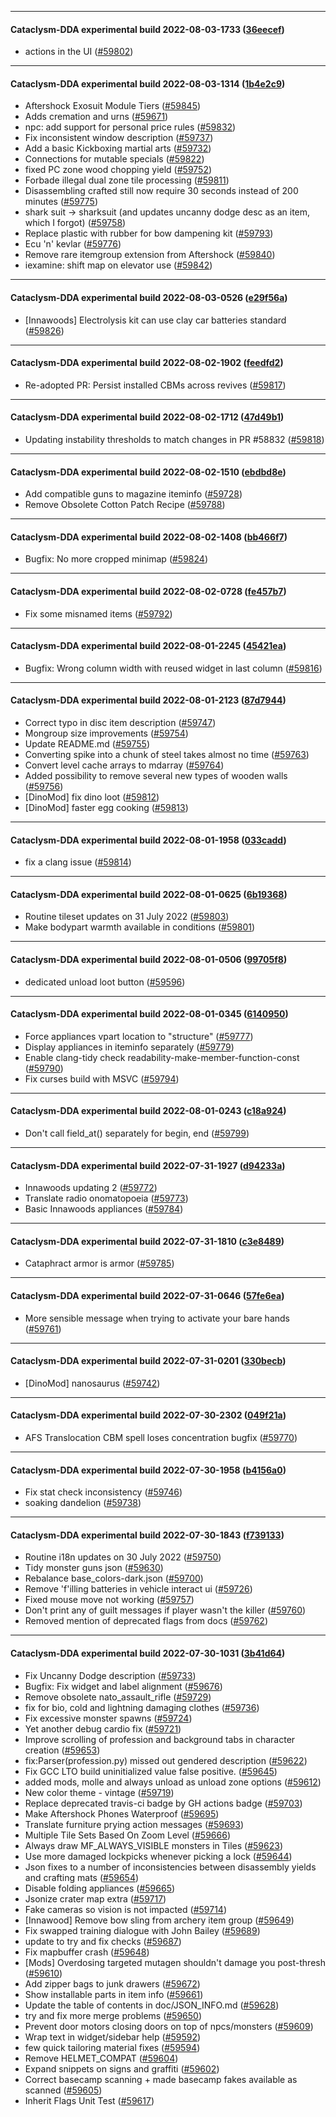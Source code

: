 
---

#### Cataclysm-DDA experimental build 2022-08-03-1733 ([36eecef](https://github.com/CleverRaven/Cataclysm-DDA/releases/tag/cdda-experimental-2022-08-03-1733))

* actions in the UI ([#59802](https://github.com/CleverRaven/Cataclysm-DDA/pull/59802))

---

#### Cataclysm-DDA experimental build 2022-08-03-1314 ([1b4e2c9](https://github.com/CleverRaven/Cataclysm-DDA/releases/tag/cdda-experimental-2022-08-03-1314))

* Aftershock Exosuit Module Tiers ([#59845](https://github.com/CleverRaven/Cataclysm-DDA/pull/59845))
* Adds cremation and urns ([#59671](https://github.com/CleverRaven/Cataclysm-DDA/pull/59671))
* npc: add support for personal price rules ([#59832](https://github.com/CleverRaven/Cataclysm-DDA/pull/59832))
* Fix inconsistent window description ([#59737](https://github.com/CleverRaven/Cataclysm-DDA/pull/59737))
* Add a basic Kickboxing martial arts ([#59732](https://github.com/CleverRaven/Cataclysm-DDA/pull/59732))
* Connections for mutable specials ([#59822](https://github.com/CleverRaven/Cataclysm-DDA/pull/59822))
* fixed PC zone wood chopping yield ([#59752](https://github.com/CleverRaven/Cataclysm-DDA/pull/59752))
* Forbade illegal dual zone tile processing ([#59811](https://github.com/CleverRaven/Cataclysm-DDA/pull/59811))
* Disassembling crafted still now require 30 seconds instead of 200 minutes ([#59775](https://github.com/CleverRaven/Cataclysm-DDA/pull/59775))
* shark suit -> sharksuit (and updates uncanny dodge desc as an item, which I forgot) ([#59758](https://github.com/CleverRaven/Cataclysm-DDA/pull/59758))
* Replace plastic with rubber for bow dampening kit ([#59793](https://github.com/CleverRaven/Cataclysm-DDA/pull/59793))
* Ecu 'n' kevlar ([#59776](https://github.com/CleverRaven/Cataclysm-DDA/pull/59776))
* Remove rare itemgroup extension from Aftershock ([#59840](https://github.com/CleverRaven/Cataclysm-DDA/pull/59840))
* iexamine: shift map on elevator use ([#59842](https://github.com/CleverRaven/Cataclysm-DDA/pull/59842))

---

#### Cataclysm-DDA experimental build 2022-08-03-0526 ([e29f56a](https://github.com/CleverRaven/Cataclysm-DDA/releases/tag/cdda-experimental-2022-08-03-0526))

* [Innawoods] Electrolysis kit can use clay car batteries standard ([#59826](https://github.com/CleverRaven/Cataclysm-DDA/pull/59826))

---

#### Cataclysm-DDA experimental build 2022-08-02-1902 ([feedfd2](https://github.com/CleverRaven/Cataclysm-DDA/releases/tag/cdda-experimental-2022-08-02-1902))

* Re-adopted PR: Persist installed CBMs across revives ([#59817](https://github.com/CleverRaven/Cataclysm-DDA/pull/59817))

---

#### Cataclysm-DDA experimental build 2022-08-02-1712 ([47d49b1](https://github.com/CleverRaven/Cataclysm-DDA/releases/tag/cdda-experimental-2022-08-02-1712))

* Updating instability thresholds to match changes in PR #58832 ([#59818](https://github.com/CleverRaven/Cataclysm-DDA/pull/59818))

---

#### Cataclysm-DDA experimental build 2022-08-02-1510 ([ebdbd8e](https://github.com/CleverRaven/Cataclysm-DDA/releases/tag/cdda-experimental-2022-08-02-1510))

* Add compatible guns to magazine iteminfo ([#59728](https://github.com/CleverRaven/Cataclysm-DDA/pull/59728))
* Remove Obsolete Cotton Patch Recipe ([#59788](https://github.com/CleverRaven/Cataclysm-DDA/pull/59788))

---

#### Cataclysm-DDA experimental build 2022-08-02-1408 ([bb466f7](https://github.com/CleverRaven/Cataclysm-DDA/releases/tag/cdda-experimental-2022-08-02-1408))

* Bugfix: No more cropped minimap ([#59824](https://github.com/CleverRaven/Cataclysm-DDA/pull/59824))

---

#### Cataclysm-DDA experimental build 2022-08-02-0728 ([fe457b7](https://github.com/CleverRaven/Cataclysm-DDA/releases/tag/cdda-experimental-2022-08-02-0728))

* Fix some misnamed items ([#59792](https://github.com/CleverRaven/Cataclysm-DDA/pull/59792))

---

#### Cataclysm-DDA experimental build 2022-08-01-2245 ([45421ea](https://github.com/CleverRaven/Cataclysm-DDA/releases/tag/cdda-experimental-2022-08-01-2245))

* Bugfix: Wrong column width with reused widget in last column ([#59816](https://github.com/CleverRaven/Cataclysm-DDA/pull/59816))

---

#### Cataclysm-DDA experimental build 2022-08-01-2123 ([87d7944](https://github.com/CleverRaven/Cataclysm-DDA/releases/tag/cdda-experimental-2022-08-01-2123))

* Correct typo in disc item description ([#59747](https://github.com/CleverRaven/Cataclysm-DDA/pull/59747))
* Mongroup size improvements ([#59754](https://github.com/CleverRaven/Cataclysm-DDA/pull/59754))
* Update README.md ([#59755](https://github.com/CleverRaven/Cataclysm-DDA/pull/59755))
* Converting spike into a chunk of steel takes almost no time ([#59763](https://github.com/CleverRaven/Cataclysm-DDA/pull/59763))
* Convert level cache arrays to mdarray ([#59764](https://github.com/CleverRaven/Cataclysm-DDA/pull/59764))
* Added possibility to remove several new types of wooden walls ([#59756](https://github.com/CleverRaven/Cataclysm-DDA/pull/59756))
* [DinoMod] fix dino loot ([#59812](https://github.com/CleverRaven/Cataclysm-DDA/pull/59812))
* [DinoMod] faster egg cooking ([#59813](https://github.com/CleverRaven/Cataclysm-DDA/pull/59813))

---

#### Cataclysm-DDA experimental build 2022-08-01-1958 ([033cadd](https://github.com/CleverRaven/Cataclysm-DDA/releases/tag/cdda-experimental-2022-08-01-1958))

* fix a clang issue ([#59814](https://github.com/CleverRaven/Cataclysm-DDA/pull/59814))

---

#### Cataclysm-DDA experimental build 2022-08-01-0625 ([6b19368](https://github.com/CleverRaven/Cataclysm-DDA/releases/tag/cdda-experimental-2022-08-01-0625))

* Routine tileset updates on 31 July 2022 ([#59803](https://github.com/CleverRaven/Cataclysm-DDA/pull/59803))
* Make bodypart warmth available in conditions ([#59801](https://github.com/CleverRaven/Cataclysm-DDA/pull/59801))

---

#### Cataclysm-DDA experimental build 2022-08-01-0506 ([99705f8](https://github.com/CleverRaven/Cataclysm-DDA/releases/tag/cdda-experimental-2022-08-01-0506))

* dedicated unload loot button ([#59596](https://github.com/CleverRaven/Cataclysm-DDA/pull/59596))

---

#### Cataclysm-DDA experimental build 2022-08-01-0345 ([6140950](https://github.com/CleverRaven/Cataclysm-DDA/releases/tag/cdda-experimental-2022-08-01-0345))

* Force appliances vpart location to "structure" ([#59777](https://github.com/CleverRaven/Cataclysm-DDA/pull/59777))
* Display appliances in iteminfo separately ([#59779](https://github.com/CleverRaven/Cataclysm-DDA/pull/59779))
* Enable clang-tidy check readability-make-member-function-const ([#59790](https://github.com/CleverRaven/Cataclysm-DDA/pull/59790))
* Fix curses build with MSVC ([#59794](https://github.com/CleverRaven/Cataclysm-DDA/pull/59794))

---

#### Cataclysm-DDA experimental build 2022-08-01-0243 ([c18a924](https://github.com/CleverRaven/Cataclysm-DDA/releases/tag/cdda-experimental-2022-08-01-0243))

* Don't call field_at() separately for begin, end ([#59799](https://github.com/CleverRaven/Cataclysm-DDA/pull/59799))

---

#### Cataclysm-DDA experimental build 2022-07-31-1927 ([d94233a](https://github.com/CleverRaven/Cataclysm-DDA/releases/tag/cdda-experimental-2022-07-31-1927))

* Innawoods updating 2 ([#59772](https://github.com/CleverRaven/Cataclysm-DDA/pull/59772))
* Translate radio onomatopoeia ([#59773](https://github.com/CleverRaven/Cataclysm-DDA/pull/59773))
* Basic Innawoods appliances ([#59784](https://github.com/CleverRaven/Cataclysm-DDA/pull/59784))

---

#### Cataclysm-DDA experimental build 2022-07-31-1810 ([c3e8489](https://github.com/CleverRaven/Cataclysm-DDA/releases/tag/cdda-experimental-2022-07-31-1810))

* Cataphract armor is armor ([#59785](https://github.com/CleverRaven/Cataclysm-DDA/pull/59785))

---

#### Cataclysm-DDA experimental build 2022-07-31-0646 ([57fe6ea](https://github.com/CleverRaven/Cataclysm-DDA/releases/tag/cdda-experimental-2022-07-31-0646))

* More sensible message when trying to activate your bare hands ([#59761](https://github.com/CleverRaven/Cataclysm-DDA/pull/59761))

---

#### Cataclysm-DDA experimental build 2022-07-31-0201 ([330becb](https://github.com/CleverRaven/Cataclysm-DDA/releases/tag/cdda-experimental-2022-07-31-0201))

* [DinoMod] nanosaurus ([#59742](https://github.com/CleverRaven/Cataclysm-DDA/pull/59742))

---

#### Cataclysm-DDA experimental build 2022-07-30-2302 ([049f21a](https://github.com/CleverRaven/Cataclysm-DDA/releases/tag/cdda-experimental-2022-07-30-2302))

* AFS Translocation CBM spell loses concentration bugfix ([#59770](https://github.com/CleverRaven/Cataclysm-DDA/pull/59770))

---

#### Cataclysm-DDA experimental build 2022-07-30-1958 ([b4156a0](https://github.com/CleverRaven/Cataclysm-DDA/releases/tag/cdda-experimental-2022-07-30-1958))

* Fix stat check inconsistency ([#59746](https://github.com/CleverRaven/Cataclysm-DDA/pull/59746))
* soaking dandelion ([#59738](https://github.com/CleverRaven/Cataclysm-DDA/pull/59738))

---

#### Cataclysm-DDA experimental build 2022-07-30-1843 ([f739133](https://github.com/CleverRaven/Cataclysm-DDA/releases/tag/cdda-experimental-2022-07-30-1843))

* Routine i18n updates on 30 July 2022 ([#59750](https://github.com/CleverRaven/Cataclysm-DDA/pull/59750))
* Tidy monster guns json ([#59630](https://github.com/CleverRaven/Cataclysm-DDA/pull/59630))
* Rebalance base_colors-dark.json ([#59700](https://github.com/CleverRaven/Cataclysm-DDA/pull/59700))
* Remove 'f'illing batteries in vehicle interact ui ([#59726](https://github.com/CleverRaven/Cataclysm-DDA/pull/59726))
* Fixed mouse move not working ([#59757](https://github.com/CleverRaven/Cataclysm-DDA/pull/59757))
* Don't print any of guilt messages if player wasn't the killer ([#59760](https://github.com/CleverRaven/Cataclysm-DDA/pull/59760))
* Removed mention of deprecated flags from docs ([#59762](https://github.com/CleverRaven/Cataclysm-DDA/pull/59762))

---

#### Cataclysm-DDA experimental build 2022-07-30-1031 ([3b41d64](https://github.com/CleverRaven/Cataclysm-DDA/releases/tag/cdda-experimental-2022-07-30-1031))

* Fix Uncanny Dodge description ([#59733](https://github.com/CleverRaven/Cataclysm-DDA/pull/59733))
* Bugfix: Fix widget and label alignment ([#59676](https://github.com/CleverRaven/Cataclysm-DDA/pull/59676))
* Remove obsolete nato_assault_rifle ([#59729](https://github.com/CleverRaven/Cataclysm-DDA/pull/59729))
* fix for bio, cold and lightning damaging clothes ([#59736](https://github.com/CleverRaven/Cataclysm-DDA/pull/59736))
* Fix excessive monster spawns ([#59724](https://github.com/CleverRaven/Cataclysm-DDA/pull/59724))
* Yet another debug cardio fix ([#59721](https://github.com/CleverRaven/Cataclysm-DDA/pull/59721))
* Improve scrolling of profession and background tabs in character creation ([#59653](https://github.com/CleverRaven/Cataclysm-DDA/pull/59653))
* fix:Parser(profession.py) missed out gendered description ([#59622](https://github.com/CleverRaven/Cataclysm-DDA/pull/59622))
* Fix GCC LTO build uninitialized value false positive. ([#59645](https://github.com/CleverRaven/Cataclysm-DDA/pull/59645))
* added mods, molle and always unload as unload zone options ([#59612](https://github.com/CleverRaven/Cataclysm-DDA/pull/59612))
* New color theme - vintage ([#59719](https://github.com/CleverRaven/Cataclysm-DDA/pull/59719))
* Replace deprecated travis-ci badge by GH actions badge ([#59703](https://github.com/CleverRaven/Cataclysm-DDA/pull/59703))
* Make Aftershock Phones Waterproof ([#59695](https://github.com/CleverRaven/Cataclysm-DDA/pull/59695))
* Translate furniture prying action messages ([#59693](https://github.com/CleverRaven/Cataclysm-DDA/pull/59693))
* Multiple Tile Sets Based On Zoom Level ([#59666](https://github.com/CleverRaven/Cataclysm-DDA/pull/59666))
* Always draw MF_ALWAYS_VISIBLE monsters in Tiles ([#59623](https://github.com/CleverRaven/Cataclysm-DDA/pull/59623))
* Use more damaged lockpicks whenever picking a lock ([#59644](https://github.com/CleverRaven/Cataclysm-DDA/pull/59644))
* Json fixes to a number of inconsistencies between disassembly yields and crafting mats ([#59654](https://github.com/CleverRaven/Cataclysm-DDA/pull/59654))
* Disable folding appliances ([#59665](https://github.com/CleverRaven/Cataclysm-DDA/pull/59665))
* Jsonize crater map extra ([#59717](https://github.com/CleverRaven/Cataclysm-DDA/pull/59717))
* Fake cameras so vision is not impacted ([#59714](https://github.com/CleverRaven/Cataclysm-DDA/pull/59714))
* [Innawood] Remove bow sling from archery item group ([#59649](https://github.com/CleverRaven/Cataclysm-DDA/pull/59649))
* Fix swapped training dialogue with John Bailey ([#59689](https://github.com/CleverRaven/Cataclysm-DDA/pull/59689))
* update to try and fix checks ([#59687](https://github.com/CleverRaven/Cataclysm-DDA/pull/59687))
* Fix mapbuffer crash ([#59648](https://github.com/CleverRaven/Cataclysm-DDA/pull/59648))
* [Mods] Overdosing targeted mutagen shouldn't damage you post-thresh ([#59610](https://github.com/CleverRaven/Cataclysm-DDA/pull/59610))
* Add zipper bags to junk drawers ([#59672](https://github.com/CleverRaven/Cataclysm-DDA/pull/59672))
* Show installable parts in item info ([#59661](https://github.com/CleverRaven/Cataclysm-DDA/pull/59661))
* Update the table of contents in doc/JSON_INFO.md ([#59628](https://github.com/CleverRaven/Cataclysm-DDA/pull/59628))
* try and fix more merge problems ([#59650](https://github.com/CleverRaven/Cataclysm-DDA/pull/59650))
* Prevent door motors closing doors on top of npcs/monsters ([#59609](https://github.com/CleverRaven/Cataclysm-DDA/pull/59609))
* Wrap text in widget/sidebar help ([#59592](https://github.com/CleverRaven/Cataclysm-DDA/pull/59592))
* few quick tailoring material fixes ([#59594](https://github.com/CleverRaven/Cataclysm-DDA/pull/59594))
* Remove HELMET_COMPAT ([#59604](https://github.com/CleverRaven/Cataclysm-DDA/pull/59604))
* Expand snippets on signs and graffiti ([#59602](https://github.com/CleverRaven/Cataclysm-DDA/pull/59602))
* Correct basecamp scanning + made basecamp fakes available as scanned ([#59605](https://github.com/CleverRaven/Cataclysm-DDA/pull/59605))
* Inherit Flags Unit Test ([#59617](https://github.com/CleverRaven/Cataclysm-DDA/pull/59617))
